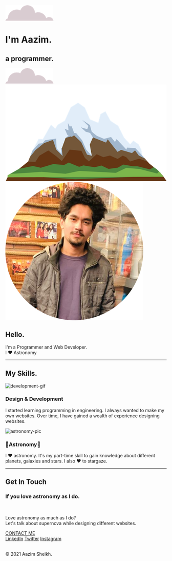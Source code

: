 <!DOCTYPE html>
<html>
<head>
	<meta charset="utf-8">
	<title>Aazim Sheikh</title>
	<link rel="stylesheet" href="css/styles.css">
	<link rel="icon" href="favicon.ico">
	<link href="https://fonts.googleapis.com/css2?family=Merriweather:wght@300&family=Montserrat:wght@100&family=Sacramento&display=swap" rel="stylesheet">
</head>
<body>
<div class="top-container">
	<img class="top-cloud" src="images/cloud.png" alt="cloud-img">
	<h1>I'm Aazim.</h1>
	<h2>a <span class="pro">pro</span>grammer.</h2>
	<img class="bottom-cloud" src="images/cloud.png" alt="cloud-img">
	<img src="images/mountain.png" alt="mountain-img">
</div>
<div class="middle-container">
  <div class="profile">
    <img class="profile-pic" src="images/aazim.png" alt="Aazim-profile">
    <h2>Hello.</h2>
    <p class="intro">I'm a Programmer and Web Developer.<br>I ❤️ Astronomy</p>
  </div>
  <hr>
  <div class="skills">
    <h2>My Skills.</h2>
    <div class="skill-row">
      <img class="gif" src="https://www.puttiapps.com/services/web-development/programming/" alt="development-gif">
      <h3>Design & Development</h3>
      <p>I started learning programming in engineering. I always wanted to make my own websites. Over time, I have gained a wealth of experience designing websites.</p>
    </div>
    <div class="skill-row">
      <img class="pic" src="https://cdn-icons-png.flaticon.com/512/1283/1283488.png" alt="astronomy-pic">
      <h3>🔭Astronomy🔭</h3>
      <p>I ❤️ astronomy. It's my part-time skill to gain knowledge about different planets, galaxies and stars. I also ❤️ to stargaze.</p>
    </div>
  </div>
  <hr>
  <div class="contact-me">
    <h2>Get In Touch</h2>
    <h3>If you love astronomy as I do.</h3>
    <br>
    <p class="para">Love astronomy as much as I do?<br> Let's talk about supernova while designing different websites.</p>
    <a class="btn" href="sheikhaazim13@gmail.com">
    CONTACT ME</a>
  </div>
</div>

<div class="bottom-container">
  <a class="footer-link" href="https://www.linkedin.com/in/mohammad-aazim-658794206/">LinkedIn</a>
  <a class="footer-link" href="https://twitter.com/nogodplzzno">Twitter</a>
  <a class="footer-link" href="https://www.instagram.com/sheikhiism/">Instagram</a>
  <br><br>
  <p class="para1">© 2021 Aazim Sheikh.</p>
</div>



</body>
</html>